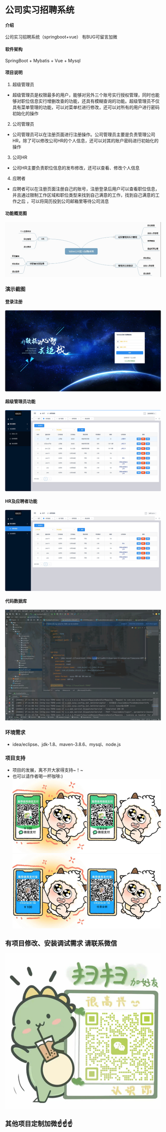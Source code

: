 # 公司实习招聘系统

#### 介绍
公司实习招聘系统（springboot+vue）
有BUG可留言加微

#### 软件架构
SpringBoot + Mybatis + Vue + Mysql


#### 项目说明

1.  超级管理员
- 超级管理员是权限最多的用户，能够对另外三个账号实行授权管理，同时也能够对职位信息实行增删改查的功能，还具有模糊查询的功能。超级管理员不仅具有菜单管理的功能，可以对菜单栏进行修改，还可以对所有的用户进行密码初始化的操作
2.  公司管理员
- 公司管理员可以在注册页面进行注册操作。公司管理员主要是负责管理公司HR，除了可以修改公司HR的个人信息，还可以对其的账户密码进行初始化的操作
3.  公司HR
- 公司HR主要负责职位信息的发布修改，还可以查看、修改个人信息
4.  应聘者
- 应聘者可以在注册页面注册自己的账号，注册登录后用户可以查看职位信息，并且通过限制工作区域和职位类型来找到自己满意的工作，找到自己满意的工作之后 ，可以将简历投到公司邮箱里等待公司消息

#### 功能概览图
![输入图片说明](photo/%E5%8A%9F%E8%83%BD%E5%9B%BE.png)

### 演示截图
#### 登录注册
![输入图片说明](photo/%E7%99%BB%E5%BD%95%E6%B3%A8%E5%86%8C.gif)

#### 超级管理员功能
![输入图片说明](photo/%E8%B6%85%E7%BA%A7%E7%AE%A1%E7%90%86%E5%91%98%E5%8A%9F%E8%83%BD.gif)

#### HR及应聘者功能
![输入图片说明](photo/HR%E5%8F%8A%E5%BA%94%E8%81%98%E8%80%85%E5%8A%9F%E8%83%BD.gif)

#### 代码数据库
![输入图片说明](photo/%E4%BB%A3%E7%A0%81%E6%95%B0%E6%8D%AE%E5%BA%93.gif)

### 环境需求
- idea/eclipse、jdk-1.8、maven-3.8.6、mysql、node.js

### 项目支持
- 项目的发展，离不开大家得支持~！~
- 也可以请作者喝一杯咖啡:)
![输入图片说明](photo/0-%E5%BE%AE%E4%BF%A1_2.png)
![输入图片说明](photo/0-%E6%94%AF%E4%BB%98%E5%AE%9D_2.png)

## 有项目修改、安装调试需求 请联系微信
![输入图片说明](photo/0-WeChat.png)

## 其他项目定制加微☝☝☝

